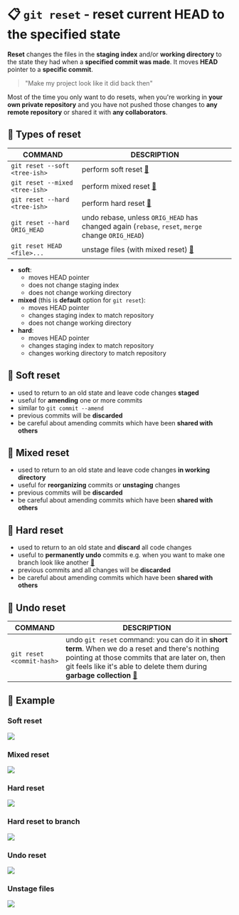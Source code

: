# 📋 `git reset` - reset current HEAD to the specified state

**Reset** changes the files in the **staging index** and/or **working directory** to the state they had when a **specified commit was made**. It moves **HEAD** pointer to a **specific commit**.

> "Make my project look like it did back then"

Most of the time you only want to do resets, when you're working in **your own private repository** and you have not pushed those changes to **any remote repository** or shared it with **any collaborators**.

## 📌 Types of reset

| COMMAND                        | DESCRIPTION                                                                                       |
| ------------------------------ | ------------------------------------------------------------------------------------------------- |
| `git reset --soft <tree-ish>`  | perform soft reset [🔗](#soft-reset)                                                               |
| `git reset --mixed <tree-ish>` | perform mixed reset [🔗](#mixed-reset)                                                             |
| `git reset --hard <tree-ish>`  | perform hard reset [🔗](#hard-reset)                                                               |
| `git reset --hard ORIG_HEAD`   | undo rebase, unless `ORIG_HEAD` has changed again (`rebase`, `reset`, `merge` change `ORIG_HEAD`) |
| `git reset HEAD <file>...`     | unstage files (with mixed reset) [🔗](#unstage-files)                                              |

- **soft**:
  - moves HEAD pointer
  - does not change staging index
  - does not change working directory
- **mixed** (this is **default** option for `git reset`):
  - moves HEAD pointer
  - changes staging index to match repository
  - does not change working directory
- **hard**:
  - moves HEAD pointer
  - changes staging index to match repository
  - changes working directory to match repository

## 📌 Soft reset

- used to return to an old state and leave code changes **staged**
- useful for **amending** one or more commits
- similar to `git commit --amend`
- previous commits will be **discarded**
- be careful about amending commits which have been **shared with others**

## 📌 Mixed reset

- used to return to an old state and leave code changes **in working directory**
- useful for **reorganizing** commits or **unstaging** changes
- previous commits will be **discarded**
- be careful about amending commits which have been **shared with others**

## 📌 Hard reset

- used to return to an old state and **discard** all code changes
- useful to **permanently undo** commits e.g. when you want to make one branch look like another [🔗](#hard-reset-to-branch)
- previous commits and all changes will be **discarded**
- be careful about amending commits which have been **shared with others**

## 📌 Undo reset

| COMMAND                   | DESCRIPTION                                                                                                                                                                                                                                |
| ------------------------- | ------------------------------------------------------------------------------------------------------------------------------------------------------------------------------------------------------------------------------------------ |
| `git reset <commit-hash>` | undo `git reset` command: you can do it in **short term**. When we do a reset and there's nothing pointing at those commits that are later on, then git feels like it's able to delete them during **garbage collection** [🔗](#undo-reset) |

## 📌 Example

### Soft reset

![](images/git-reset-soft.png)

### Mixed reset

![](images/git-reset-mixed.png)

### Hard reset

![](images/git-reset-hard.png)

### Hard reset to branch

![](images/git-reset-hard-branch.png)

### Undo reset

![](images/git-reset-undo.png)

### Unstage files

![](images/git-reset-mixed-unstage.png)